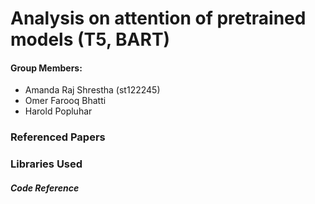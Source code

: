 # Analysis on attention of pretrained models (T5, BART)

#### Group Members:
- Amanda Raj Shrestha (st122245)
- Omer Farooq Bhatti
- Harold Popluhar

### Referenced Papers
[What Does BERT Look At? An Analysis of BERT's Attention]: https://arxiv.org/abs/1906.04341

[Do Transformer Attention Heads Provide Transparency in Abstractive Summarization]: https://arxiv.org/abs/1907.00570

[BART: Denoising Sequence-to-Sequence Pre-training for Natural Language Generation, Translation, and Comprehension]: https://arxiv.org/abs/1910.13461

[BERT: Pre-training of Deep Bidirectional Transformers for Language Understanding]: https://arxiv.org/abs/1810.04805

[Exploring the Limits of Transfer Learning with a Unified Text-to-Text Transformer]: https://arxiv.org/abs/1910.10683

 

### Libraries Used

[Hugging face]: https://huggingface.co
[Ecco]: https://github.com/jalammar/ecco
[BERTviz]: https://github.com/jessevig/bertviz#:~:text=BertViz%20is%20an%20interactive%20tool,that%20supports%20most%20Huggingface%20models.

##### Code Reference
[clarkkev/attention-analysis]: https://github.com/clarkkev/attention-analysis

